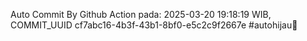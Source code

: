 Auto Commit By Github Action pada: 2025-03-20 19:18:19 WIB, COMMIT_UUID cf7abc16-4b3f-43b1-8bf0-e5c2c9f2667e #autohijau🗿
